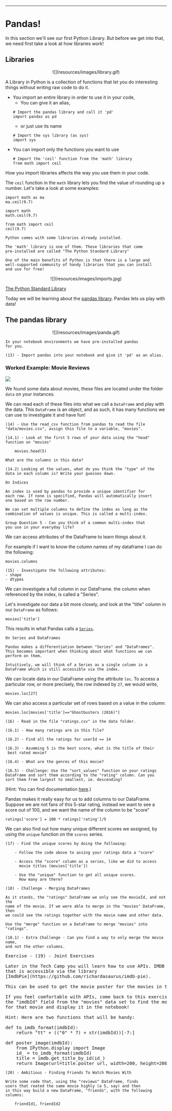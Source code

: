 
----

# Pandas!

In this section we'll see our first Python Library. But before we get into
that, we need first take a look at how libraries work!

## Libraries

<center>
![](resources/images/library.gif)
</center>

A Library in Python is a collection of functions that let you do
interesting things without writing raw code to do it. 

- You import an entire library in order to use it in your code, 
    - You can give it an alias, 
    ```{data-language=python}
    # Import the pandas library and call it 'pd'
    import pandas as pd
    ```
    - or just use its name 
    ```{data-language=python}
    # Import the sys library (as sys)
    import sys
    ```
- You can import only the functions you want to use
    ```{data-language=python}
    # Import the 'ceil' function from the 'math' library
    from math import ceil
    ```

How you import libraries affects the way you use them in your code. 

The `ceil` function in the `math` library lets you find the value of rounding
up a number. Let's take a look at some examples:

```{data-language=python}
import math as ma
ma.ceil(9.7)
``` 
```{data-language=python}
import math
math.ceil(9.7)
``` 
```{data-language=python}
from math import ceil
ceil(9.7)
``` 

```note
Python comes with some libraries already installed. 

The 'math' library is one of them. These libraries that come
pre-installed are called "The Python Standard Library"

One of the main benefits of Python is that there is a large and
well-supported community of handy libraries that you can install
and use for free! 
```

<center>
![](resources/images/imports.jpg)
</center>


[The Python Standard Library](https://docs.python.org/3/library/index.html)

Today we will be learning about the [pandas
library](http://pandas.pydata.org). Pandas lets us play with data!

## The pandas library
<center>
![](resources/images/panda.gif)
</center>

```instruction
In your notebook environments we have pre-installed pandas
for you.

(13) - Import pandas into your notebook and give it 'pd' as an alias. 
```

### Worked Example: Movie Reviews 

![](resources/images/pandas-clapping.jpg)

We found some data about movies, these files are located under the folder
`data` on your instances.

We can read each of these files into what we call a `DataFrame` and play with
the data. This `DataFrame` is an object, and as such, it has many functions we
can use to investigate it and have fun!

```instruction
(14) - Use the read_csv function from pandas to read the file 
"data/movies.csv", assign this file to a variable, "movies". 

(14.1) - Look at the first 5 rows of your data using the "head" 
function on "movies"

    movies.head(5)

What are the columns in this data?

(14.2) Looking at the values, what do you think the "type" of the
data in each column is? Write your guesses down.
```

```note
On Indices

An index is used by pandas to provide a unique identifier for 
each row. If none is specified, Pandas will automatically insert 
one based on the row number.

We can set multiple columns to define the index as long as the
combination of values is unique. This is called a multi-index.
```

```
Group Question 5 - Can you think of a common multi-index that
you use in your everyday life?
```

We can access attributes of the DataFrame to learn things about it. 

For example if I want to know the column names of my dataframe I can do the
following:

```{data-language=python}
movies.columns
```

```instruction
(15) - Investigate the following attributes:
- shape
- dtypes
```


We can investigate a full column in our DataFrame.
the column when referenced by the index, is called a "Series".

Let's investigate our data a bit more closely, and look at the "title" column
in our `DataFrame` as follows:

```{data-language=python}
movies['title']
```

This results in what Pandas calls a
[`Series`](https://pandas.pydata.org/pandas-docs/stable/generated/pandas.Series.html).


```note
On Series and DataFrames

Pandas makes a differentiation between "Series" and "DataFrames".
This becomes important when thinking about what functions we can
perform on them.

Intuitively, we will think of a Series as a single column in a
DataFrame which is still accessible via the index.
```

We can locate data in our DataFrame using the attribute `loc`. To access
a particular row, or more precisely, the row indexed by `27`, we would write,

```{data-language=python}
movies.loc[27]
```

We can also access a particular set of rows based on a value in the column:

```{data-language=python}
movies.loc[movies['title']=="Ghostbusters (2016)"]
```

```instruction
(16) - Read in the file "ratings.csv" in the data folder. 

(16.1) - How many ratings are in this file?

(16.2) - Find all the ratings for userId == 14

(16.3) - Asumming 5 is the best score, what is the title of their
 best rated movie?

(16.4) - What are the genres of this movie?

(16.5) - Challenge: Use the "sort_values" function on your ratings 
DataFrame and sort them according to the "rating" column. Can you
sort them from largest to smallest, ie. descending?
```

(Hint: You can find documentation
[here](https://pandas.pydata.org/pandas-docs/stable/generated/pandas.DataFrame.sort_values.html).)

Pandas makes it really easy for us to add columns to our DataFrame. Suppose we
are not fans of this 5-star rating, instead we want to see a score out of 100,
and we want the name of the column to be "score"

```{data-language=python}
ratings['score'] = 100 * ratings['rating']/5
```

We can also find out how many unique different scores we assigned, by using
the `unique` function on the `scores` series.

```instruction
(17) - Find the unique scores by doing the following:

    - Follow the code above to assing your ratings data a "score"

    - Access the "score" column as a series, like we did to access
      movie titles (movies['title'])

    - Use the "unique" function to get all unique scores.
      How many are there?
```

```instruction
(18) - Challenge - Merging DataFrames

As it stands, the "ratings" DataFrame we only see the movieId, and not the
name of the movie. If we were able to merge in the "movies" DataFrame, then
we could see the ratings together with the movie name and other data.

Use the "merge" function on a DataFrame to merge "movies" into "ratings".

(18.1) - Extra Challenge - Can you find a way to only merge the movie name,
and not the other columns.
```

<pre class="instruction">Exercise - (19) - Joint Exercises

Later in the Tech Camp you will learn how to use APIs. IMDB has an API
that is accessible via the library
[ImdbPie](https://github.com/richardasaurus/imdb-pie).

This can be used to get the movie poster for the movies in this data set.

If you feel comfortable with APIs, come back to this exercise and use
the "imdbId" field from the "movies" data set to find the movie poster
for that movie and display it in the notebook!

Hint: Here are two functions that will be handy:

def to_imdb_format(imdbId):
    return "tt" + (("0" * 7) + str(imdbId))[-7:]

def poster_image(imdbId):
    from IPython.display import Image
    id_ = to_imdb_format(imdbId)
    title = imdb.get_title_by_id(id_)
    return Image(url=title.poster_url, width=200, height=200)
</pre>




```instruction
(20) - Ambitious - Finding Friends To Watch Movies With

Write some code that, using the "reviews" DataFrame, finds
users that reated the same movie highly (a 5, say) and then
in this way build a new DataFrame, "friends", with the following
columns:

    friendId1, friendId2

```
